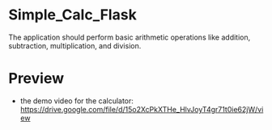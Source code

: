 # Simple_Calc_Flask
The application should perform basic arithmetic operations like addition, subtraction, multiplication, and division.
 
 # Preview
- the demo video for the calculator: https://drive.google.com/file/d/15o2XcPkXTHe_HlvJoyT4gr71t0ie62jW/view